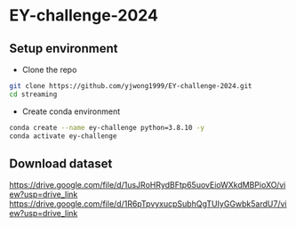 # EY-challenge-2024

## Setup environment
- Clone the repo
```bash
git clone https://github.com/yjwong1999/EY-challenge-2024.git
cd streaming
```

- Create conda environment
```bash
conda create --name ey-challenge python=3.8.10 -y
conda activate ey-challenge
```

## Download dataset
https://drive.google.com/file/d/1usJRoHRydBFtp65uovEioWXkdMBPioXO/view?usp=drive_link
https://drive.google.com/file/d/1R6pTpvyxucpSubhQgTUIyGGwbk5ardU7/view?usp=drive_link
